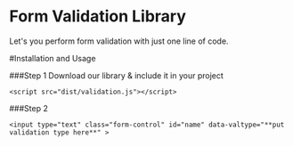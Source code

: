 # Form Validation Library
Let's you perform form validation with just one line of code.

#Installation and Usage

###Step 1
Download our library & include it in  your project
```
<script src="dist/validation.js"></script>  
```
###Step 2
```
<input type="text" class="form-control" id="name" data-valtype="**put validation type here**" >
```
